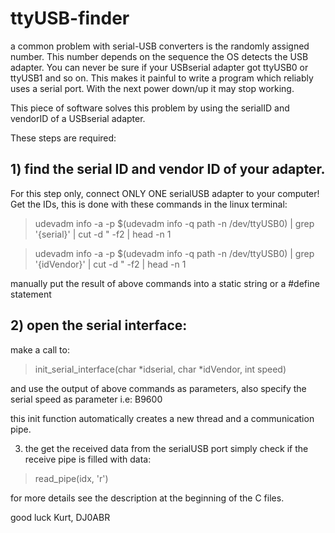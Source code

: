 # ttyUSB-finder
a common problem with serial-USB converters is the randomly assigned number.
This number depends on the sequence the OS detects the USB adapter.
You can never be sure if your USBserial adapter got ttyUSB0 or ttyUSB1 and so on.
This makes it painful to write a program which reliably uses a serial port. With the next power down/up it may stop working.

This piece of software solves this problem by using the serialID and vendorID of a USBserial adapter.

These steps are required:

## 1) find the serial ID and vendor ID of your adapter. 
For this step only, connect ONLY ONE serialUSB adapter to your computer!
Get the IDs, this is done with these commands in the linux terminal:

> udevadm info -a -p  $(udevadm info -q path -n /dev/ttyUSB0) | grep '{serial}' | cut -d \" -f2 | head -n 1

> udevadm info -a -p  $(udevadm info -q path -n /dev/ttyUSB0) | grep '{idVendor}' | cut -d \" -f2 | head -n 1

manually put the result of above commands into a static string or a #define statement

## 2) open the serial interface:
make a call to:

> init_serial_interface(char *idserial, char *idVendor, int speed)

and use the output of above commands as parameters, also specify the serial speed as parameter i.e: B9600

this init function automatically creates a new thread and a communication pipe.

3) the get the received data from the serialUSB port simply check if the receive pipe is filled with data:

> read_pipe(idx, 'r')

for more details see the description at the beginning of the C files.

good luck
Kurt, DJ0ABR

